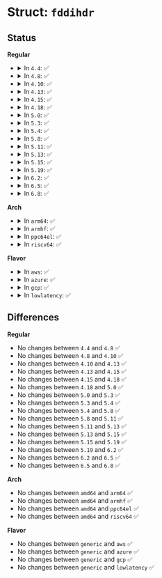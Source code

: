 # Struct: <code>fddihdr</code>

## Status
<b>Regular</b>
<ul>
<li>
<details>
<summary>In <code>4.4</code>: ✅</summary>

```c
struct fddihdr {
    __u8 fc;
    __u8 daddr[6];
    __u8 saddr[6];
    union (anon) hdr;
};
```
</details>
</li>
<li>
<details>
<summary>In <code>4.8</code>: ✅</summary>

```c
struct fddihdr {
    __u8 fc;
    __u8 daddr[6];
    __u8 saddr[6];
    union (anon) hdr;
};
```
</details>
</li>
<li>
<details>
<summary>In <code>4.10</code>: ✅</summary>

```c
struct fddihdr {
    __u8 fc;
    __u8 daddr[6];
    __u8 saddr[6];
    union (anon) hdr;
};
```
</details>
</li>
<li>
<details>
<summary>In <code>4.13</code>: ✅</summary>

```c
struct fddihdr {
    __u8 fc;
    __u8 daddr[6];
    __u8 saddr[6];
    union (anon) hdr;
};
```
</details>
</li>
<li>
<details>
<summary>In <code>4.15</code>: ✅</summary>

```c
struct fddihdr {
    __u8 fc;
    __u8 daddr[6];
    __u8 saddr[6];
    union (anon) hdr;
};
```
</details>
</li>
<li>
<details>
<summary>In <code>4.18</code>: ✅</summary>

```c
struct fddihdr {
    __u8 fc;
    __u8 daddr[6];
    __u8 saddr[6];
    union (anon) hdr;
};
```
</details>
</li>
<li>
<details>
<summary>In <code>5.0</code>: ✅</summary>

```c
struct fddihdr {
    __u8 fc;
    __u8 daddr[6];
    __u8 saddr[6];
    union (anon) hdr;
};
```
</details>
</li>
<li>
<details>
<summary>In <code>5.3</code>: ✅</summary>

```c
struct fddihdr {
    __u8 fc;
    __u8 daddr[6];
    __u8 saddr[6];
    union (anon) hdr;
};
```
</details>
</li>
<li>
<details>
<summary>In <code>5.4</code>: ✅</summary>

```c
struct fddihdr {
    __u8 fc;
    __u8 daddr[6];
    __u8 saddr[6];
    union (anon) hdr;
};
```
</details>
</li>
<li>
<details>
<summary>In <code>5.8</code>: ✅</summary>

```c
struct fddihdr {
    __u8 fc;
    __u8 daddr[6];
    __u8 saddr[6];
    union (anon) hdr;
};
```
</details>
</li>
<li>
<details>
<summary>In <code>5.11</code>: ✅</summary>

```c
struct fddihdr {
    __u8 fc;
    __u8 daddr[6];
    __u8 saddr[6];
    union (anon) hdr;
};
```
</details>
</li>
<li>
<details>
<summary>In <code>5.13</code>: ✅</summary>

```c
struct fddihdr {
    __u8 fc;
    __u8 daddr[6];
    __u8 saddr[6];
    union (anon) hdr;
};
```
</details>
</li>
<li>
<details>
<summary>In <code>5.15</code>: ✅</summary>

```c
struct fddihdr {
    __u8 fc;
    __u8 daddr[6];
    __u8 saddr[6];
    union (anon) hdr;
};
```
</details>
</li>
<li>
<details>
<summary>In <code>5.19</code>: ✅</summary>

```c
struct fddihdr {
    __u8 fc;
    __u8 daddr[6];
    __u8 saddr[6];
    union (anon) hdr;
};
```
</details>
</li>
<li>
<details>
<summary>In <code>6.2</code>: ✅</summary>

```c
struct fddihdr {
    __u8 fc;
    __u8 daddr[6];
    __u8 saddr[6];
    union (anon) hdr;
};
```
</details>
</li>
<li>
<details>
<summary>In <code>6.5</code>: ✅</summary>

```c
struct fddihdr {
    __u8 fc;
    __u8 daddr[6];
    __u8 saddr[6];
    union (anon) hdr;
};
```
</details>
</li>
<li>
<details>
<summary>In <code>6.8</code>: ✅</summary>

```c
struct fddihdr {
    __u8 fc;
    __u8 daddr[6];
    __u8 saddr[6];
    union (anon) hdr;
};
```
</details>
</li>
</ul>
<b>Arch</b>
<ul>
<li>
<details>
<summary>In <code>arm64</code>: ✅</summary>

```c
struct fddihdr {
    __u8 fc;
    __u8 daddr[6];
    __u8 saddr[6];
    union (anon) hdr;
};
```
</details>
</li>
<li>
<details>
<summary>In <code>armhf</code>: ✅</summary>

```c
struct fddihdr {
    __u8 fc;
    __u8 daddr[6];
    __u8 saddr[6];
    union (anon) hdr;
};
```
</details>
</li>
<li>
<details>
<summary>In <code>ppc64el</code>: ✅</summary>

```c
struct fddihdr {
    __u8 fc;
    __u8 daddr[6];
    __u8 saddr[6];
    union (anon) hdr;
};
```
</details>
</li>
<li>
<details>
<summary>In <code>riscv64</code>: ✅</summary>

```c
struct fddihdr {
    __u8 fc;
    __u8 daddr[6];
    __u8 saddr[6];
    union (anon) hdr;
};
```
</details>
</li>
</ul>
<b>Flavor</b>
<ul>
<li>
<details>
<summary>In <code>aws</code>: ✅</summary>

```c
struct fddihdr {
    __u8 fc;
    __u8 daddr[6];
    __u8 saddr[6];
    union (anon) hdr;
};
```
</details>
</li>
<li>
<details>
<summary>In <code>azure</code>: ✅</summary>

```c
struct fddihdr {
    __u8 fc;
    __u8 daddr[6];
    __u8 saddr[6];
    union (anon) hdr;
};
```
</details>
</li>
<li>
<details>
<summary>In <code>gcp</code>: ✅</summary>

```c
struct fddihdr {
    __u8 fc;
    __u8 daddr[6];
    __u8 saddr[6];
    union (anon) hdr;
};
```
</details>
</li>
<li>
<details>
<summary>In <code>lowlatency</code>: ✅</summary>

```c
struct fddihdr {
    __u8 fc;
    __u8 daddr[6];
    __u8 saddr[6];
    union (anon) hdr;
};
```
</details>
</li>
</ul>

## Differences
<b>Regular</b>
<ul>
<li>
No changes between <code>4.4</code> and <code>4.8</code> ✅
</li>
<li>
No changes between <code>4.8</code> and <code>4.10</code> ✅
</li>
<li>
No changes between <code>4.10</code> and <code>4.13</code> ✅
</li>
<li>
No changes between <code>4.13</code> and <code>4.15</code> ✅
</li>
<li>
No changes between <code>4.15</code> and <code>4.18</code> ✅
</li>
<li>
No changes between <code>4.18</code> and <code>5.0</code> ✅
</li>
<li>
No changes between <code>5.0</code> and <code>5.3</code> ✅
</li>
<li>
No changes between <code>5.3</code> and <code>5.4</code> ✅
</li>
<li>
No changes between <code>5.4</code> and <code>5.8</code> ✅
</li>
<li>
No changes between <code>5.8</code> and <code>5.11</code> ✅
</li>
<li>
No changes between <code>5.11</code> and <code>5.13</code> ✅
</li>
<li>
No changes between <code>5.13</code> and <code>5.15</code> ✅
</li>
<li>
No changes between <code>5.15</code> and <code>5.19</code> ✅
</li>
<li>
No changes between <code>5.19</code> and <code>6.2</code> ✅
</li>
<li>
No changes between <code>6.2</code> and <code>6.5</code> ✅
</li>
<li>
No changes between <code>6.5</code> and <code>6.8</code> ✅
</li>
</ul>
<b>Arch</b>
<ul>
<li>
No changes between <code>amd64</code> and <code>arm64</code> ✅
</li>
<li>
No changes between <code>amd64</code> and <code>armhf</code> ✅
</li>
<li>
No changes between <code>amd64</code> and <code>ppc64el</code> ✅
</li>
<li>
No changes between <code>amd64</code> and <code>riscv64</code> ✅
</li>
</ul>
<b>Flavor</b>
<ul>
<li>
No changes between <code>generic</code> and <code>aws</code> ✅
</li>
<li>
No changes between <code>generic</code> and <code>azure</code> ✅
</li>
<li>
No changes between <code>generic</code> and <code>gcp</code> ✅
</li>
<li>
No changes between <code>generic</code> and <code>lowlatency</code> ✅
</li>
</ul>
